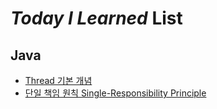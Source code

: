 # *Today I Learned* List
## Java 
- [Thread 기본 개념](https://github.com/coolLemonade/TIL/blob/main/Java/Thread%20%EA%B0%9C%EB%85%90.md#thread-%EA%B8%B0%EB%B3%B8-%EA%B0%9C%EB%85%90)
- [단일 책임 원칙 Single-Responsibility Principle](https://github.com/coolLemonade/TIL/blob/main/Java/Software%20Development%20Chapter%202%20(Java).md)
